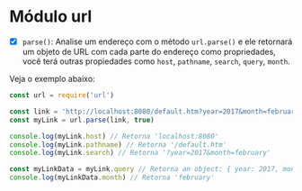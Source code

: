 # Módulo url

* [X] `parse()`: Analise um endereço com o método `url.parse()` e ele retornará um objeto de URL com cada parte do endereço como propriedades, você terá outras propiedades como `host`, `pathname`, `search`, `query`, `month`.

Veja o exemplo abaixo:

```js
const url = require('url')

const link = 'http://localhost:8080/default.htm?year=2017&month=february'
const myLink = url.parse(link, true)

console.log(myLink.host) // Retorna 'localhost:8080'
console.log(myLink.pathname) // Retorna '/default.htm'
console.log(myLink.search) // Retorna '?year=2017&month=february'

const myLinkData = myLink.query // Retorna an object: { year: 2017, month: 'february' }
console.log(myLinkData.month) // Retorna 'february'
```